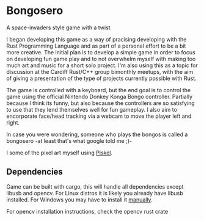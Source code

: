 # Bongosero

A space-invaders style game with a twist

I began developing this game as a way of pracising developing with the Rust Programming Language and as part of a personal effort to be a bit more creative. The initial plan is to develop a simple game in order to focus on developing fun game play and to not overwhelm myself with making too much art and music for a short solo project.
I'm also using this as a topic for discussion at the Cardiff Rust/C++ group bimonthly meetups, with the aim of giving a presentation of the type of projects currently possible with Rust.

The game is controlled with a keyboard, but the end goal is to control the game using the official Nintendo Donkey Konga Bongo controller. Partially because I think its funny, but also because the controllers are so satisfying to use that they lend themselves well for fun gameplay. I also aim to encorporate face/head tracking via a webcam to move the player left and right.

In case you were wondering, someone who plays the bongos is called a bongosero -at least that's what google told me ;)-

I some of the pixel art myself using <a href="https://www.piskelapp.com/">Piskel</a>.

## Dependencies
Game can be built with cargo, this will handle all dependencies except libusb and opencv.
For Linux distros it is likely you already have libusb installed.
For Windows you may have to install it <a href="https://github.com/libusb/libusb/wiki/Windows">manually</a>.

For opencv installation instructions, check the opencv rust crate 
